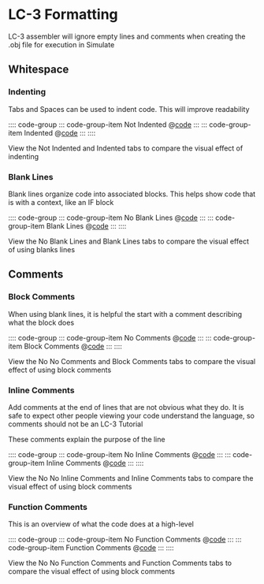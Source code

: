 # LC-3 Formatting

LC-3 assembler will ignore empty lines and comments when creating the .obj file for execution in Simulate

## Whitespace

### Indenting

Tabs and Spaces can be used to indent code. This will improve readability

:::: code-group
::: code-group-item Not Indented
@[code](./whitespace1.asm)
:::
::: code-group-item Indented
@[code](./whitespace2.asm)
:::
::::

View the Not Indented and Indented tabs to compare the visual effect of indenting

### Blank Lines

Blank lines organize code into associated blocks. This helps show code that is with a context, like an IF block

:::: code-group
::: code-group-item No Blank Lines
@[code](./whitespace2.asm)
:::
::: code-group-item Blank Lines
@[code](./whitespace3.asm)
:::
::::

View the No Blank Lines and Blank Lines tabs to compare the visual effect of using blanks lines


## Comments

### Block Comments
When using blank lines, it is helpful the start with a comment describing what the block does

:::: code-group
::: code-group-item No Comments
@[code](./whitespace3.asm)
:::
::: code-group-item Block Comments
@[code](./blockcomments.asm)
:::
::::

View the No No Comments and Block Comments tabs to compare the visual effect of using block comments

### Inline Comments
Add comments at the end of lines that are not obvious what they do. It is safe to expect other people viewing your code understand the language, so comments should not be an LC-3 Tutorial

These comments explain the purpose of the line

:::: code-group
::: code-group-item No Inline Comments
@[code](./blockcomments.asm)
:::
::: code-group-item Inline Comments
@[code](./inlinecomments.asm)
:::
::::

View the No No Inline Comments and Inline Comments tabs to compare the visual effect of using block comments

### Function Comments
This is an overview of what the code does at a high-level

:::: code-group
::: code-group-item No Function Comments
@[code](./inlinecomments.asm)
:::
::: code-group-item Function Comments
@[code](./functioncomments.asm)
:::
::::

View the No No Function Comments and Function Comments tabs to compare the visual effect of using block comments
